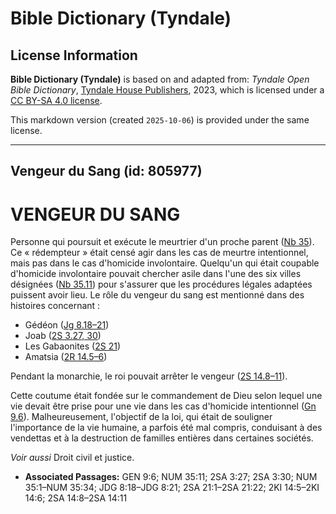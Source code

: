 # Bible Dictionary (Tyndale)

## License Information

**Bible Dictionary (Tyndale)** is based on and adapted from: _Tyndale Open Bible Dictionary_, [Tyndale House Publishers](https://tyndaleopenresources.com/), 2023, which is licensed under a [CC BY-SA 4.0 license](https://creativecommons.org/licenses/by-sa/4.0/legalcode.en).

This markdown version (created `2025-10-06`) is provided under the same license.



--------------------------------

## Vengeur du Sang (id: 805977)

VENGEUR DU SANG
===============

Personne qui poursuit et exécute le meurtrier d'un proche parent ([Nb 35](https://ref.ly/Num35:1-Num35:34)). Ce « rédempteur » était censé agir dans les cas de meurtre intentionnel, mais pas dans le cas d'homicide involontaire. Quelqu'un qui était coupable d'homicide involontaire pouvait chercher asile dans l'une des six villes désignées ([Nb 35\.11](https://ref.ly/Num35:11)) pour s'assurer que les procédures légales adaptées puissent avoir lieu. Le rôle du vengeur du sang est mentionné dans des histoires concernant :

* Gédéon ([Jg 8\.18–21](https://ref.ly/Judg8:18-Judg8:21))
* Joab ([2S 3\.27, 30](https://ref.ly/2Sam3:27,2Sam3:30))
* Les Gabaonites ([2S 21](https://ref.ly/2Sam21:1-2Sam21:22))
* Amatsia ([2R 14\.5–6](https://ref.ly/2Kgs14:5-2Kgs14:6))

Pendant la monarchie, le roi pouvait arrêter le vengeur ([2S 14\.8–11](https://ref.ly/2Sam14:8-2Sam14:11)).

Cette coutume était fondée sur le commandement de Dieu selon lequel une vie devait être prise pour une vie dans les cas d'homicide intentionnel ([Gn 9\.6](https://ref.ly/Gen9:6)). Malheureusement, l'objectif de la loi, qui était de souligner l'importance de la vie humaine, a parfois été mal compris, conduisant à des vendettas et à la destruction de familles entières dans certaines sociétés.

*Voir aussi* Droit civil et justice.

* **Associated Passages:** GEN 9:6; NUM 35:11; 2SA 3:27; 2SA 3:30; NUM 35:1–NUM 35:34; JDG 8:18–JDG 8:21; 2SA 21:1–2SA 21:22; 2KI 14:5–2KI 14:6; 2SA 14:8–2SA 14:11

